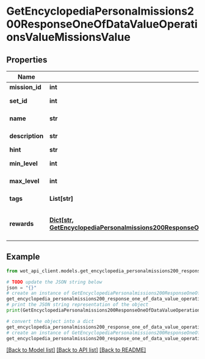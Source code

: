# GetEncyclopediaPersonalmissions200ResponseOneOfDataValueOperationsValueMissionsValue


## Properties

Name | Type | Description | Notes
------------ | ------------- | ------------- | -------------
**mission_id** | **int** | Mission ID | 
**set_id** | **int** | Mission branch ID | 
**name** | **str** | Mission name | 
**description** | **str** | Mission description | 
**hint** | **str** | Hints | 
**min_level** | **int** | Minimum vehicle Tier | 
**max_level** | **int** | Maximum vehicle Tier | 
**tags** | **List[str]** | Mission tags | 
**rewards** | [**Dict[str, GetEncyclopediaPersonalmissions200ResponseOneOfDataValueOperationsValueMissionsValueRewardsValue]**](GetEncyclopediaPersonalmissions200ResponseOneOfDataValueOperationsValueMissionsValueRewardsValue.md) | Rewards grouped by mission conditions | 

## Example

```python
from wot_api_client.models.get_encyclopedia_personalmissions200_response_one_of_data_value_operations_value_missions_value import GetEncyclopediaPersonalmissions200ResponseOneOfDataValueOperationsValueMissionsValue

# TODO update the JSON string below
json = "{}"
# create an instance of GetEncyclopediaPersonalmissions200ResponseOneOfDataValueOperationsValueMissionsValue from a JSON string
get_encyclopedia_personalmissions200_response_one_of_data_value_operations_value_missions_value_instance = GetEncyclopediaPersonalmissions200ResponseOneOfDataValueOperationsValueMissionsValue.from_json(json)
# print the JSON string representation of the object
print(GetEncyclopediaPersonalmissions200ResponseOneOfDataValueOperationsValueMissionsValue.to_json())

# convert the object into a dict
get_encyclopedia_personalmissions200_response_one_of_data_value_operations_value_missions_value_dict = get_encyclopedia_personalmissions200_response_one_of_data_value_operations_value_missions_value_instance.to_dict()
# create an instance of GetEncyclopediaPersonalmissions200ResponseOneOfDataValueOperationsValueMissionsValue from a dict
get_encyclopedia_personalmissions200_response_one_of_data_value_operations_value_missions_value_from_dict = GetEncyclopediaPersonalmissions200ResponseOneOfDataValueOperationsValueMissionsValue.from_dict(get_encyclopedia_personalmissions200_response_one_of_data_value_operations_value_missions_value_dict)
```
[[Back to Model list]](../README.md#documentation-for-models) [[Back to API list]](../README.md#documentation-for-api-endpoints) [[Back to README]](../README.md)


